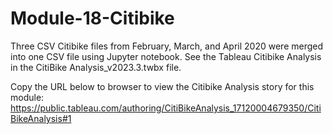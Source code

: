 # Module-18-Citibike

Three CSV Citibike files from February, March, and April 2020 were merged into one CSV file using Jupyter notebook.  See the Tableau Citibike Analysis in the CitiBike Analysis_v2023.3.twbx file.  

Copy the URL below to browser to view the Citibike Analysis story for this module:
https://public.tableau.com/authoring/CitiBikeAnalysis_17120004679350/CitiBikeAnalysis#1 
